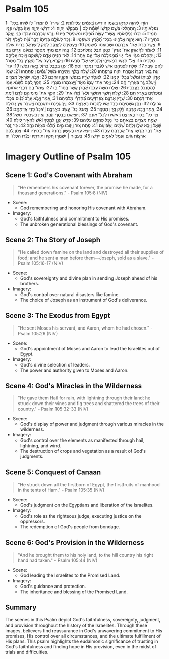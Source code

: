 # Psalm 105
1: הוֹד֣וּ לַ֭יהוָה קִרְא֣וּ בִּשְׁמ֑וֹ הוֹדִ֥יעוּ בָ֝עַמִּ֗ים עֲלִילוֹתָֽיו׃
2: שִֽׁירוּ־ ל֭וֹ זַמְּרוּ־ ל֑וֹ שִׂ֝֗יחוּ בְּכָל־ נִפְלְאוֹתָֽיו׃
3: הִֽ֭תְהַלְלוּ בְּשֵׁ֣ם קָדְשׁ֑וֹ יִ֝שְׂמַ֗ח לֵ֤ב ׀ מְבַקְשֵׁ֬י יְהוָֽה׃
4: דִּרְשׁ֣וּ יְהוָ֣ה וְעֻזּ֑וֹ בַּקְּשׁ֖וּ פָנָ֣יו תָּמִֽיד׃
5: זִכְר֗וּ נִפְלְאוֹתָ֥יו אֲשֶׁר־ עָשָׂ֑ה מֹ֝פְתָ֗יו וּמִשְׁפְּטֵי־ פִֽיו׃
6: זֶ֭רַע אַבְרָהָ֣ם עַבְדּ֑וֹ בְּנֵ֖י יַעֲקֹ֣ב בְּחִירָֽיו׃
7: ה֭וּא יְהוָ֣ה אֱלֹהֵ֑ינוּ בְּכָל־ הָ֝אָ֗רֶץ מִשְׁפָּטָֽיו׃
8: זָכַ֣ר לְעוֹלָ֣ם בְּרִית֑וֹ דָּבָ֥ר צִ֝וָּ֗ה לְאֶ֣לֶף דּֽוֹר׃
9: אֲשֶׁ֣ר כָּ֭רַת אֶת־ אַבְרָהָ֑ם וּשְׁב֖וּעָת֣וֹ לְיִשְׂחָֽק׃
10: וַיַּֽעֲמִידֶ֣הָ לְיַעֲקֹ֣ב לְחֹ֑ק לְ֝יִשְׂרָאֵ֗ל בְּרִ֣ית עוֹלָֽם׃
11: לֵאמֹ֗ר לְךָ֗ אֶתֵּ֥ן אֶת־ אֶֽרֶץ־ כְּנָ֑עַן חֶ֝֗בֶל נַחֲלַתְכֶֽם׃
12: בִּֽ֭הְיוֹתָם מְתֵ֣י מִסְפָּ֑ר כִּ֝מְעַ֗ט וְגָרִ֥ים בָּֽהּ׃
13: וַֽ֭יִּתְהַלְּכוּ מִגּ֣וֹי אֶל־ גּ֑וֹי מִ֝מַּמְלָכָ֗ה אֶל־ עַ֥ם אַחֵֽר׃
14: לֹֽא־ הִנִּ֣יחַ אָדָ֣ם לְעָשְׁקָ֑ם וַיּ֖וֹכַח עֲלֵיהֶ֣ם מְלָכִֽים׃
15: אַֽל־ תִּגְּע֥וּ בִמְשִׁיחָ֑י וְ֝לִנְבִיאַי אַל־ תָּרֵֽעוּ׃
16: וַיִּקְרָ֣א רָ֭עָב עַל־ הָאָ֑רֶץ כָּֽל־ מַטֵּה־ לֶ֥חֶם שָׁבָֽר׃
17: שָׁלַ֣ח לִפְנֵיהֶ֣ם אִ֑ישׁ לְ֝עֶ֗בֶד נִמְכַּ֥ר יוֹסֵֽף׃
18: עִנּ֣וּ בַכֶּ֣בֶל בַּ֝רְזֶ֗ל בָּ֣אָה נַפְשֽׁוֹ׃
19: עַד־ עֵ֥ת בֹּֽא־ דְבָר֑וֹ אִמְרַ֖ת יְהוָ֣ה צְרָפָֽתְהוּ׃
20: שָׁ֣לַח מֶ֭לֶךְ וַיַּתִּירֵ֑הוּ מֹשֵׁ֥ל עַ֝מִּ֗ים וַֽיְפַתְּחֵֽהוּ׃
21: שָׂמ֣וֹ אָד֣וֹן לְבֵית֑וֹ וּ֝מֹשֵׁ֗ל בְּכָל־ קִנְיָנֽוֹ׃
22: לֶאְסֹ֣ר שָׂרָ֣יו בְּנַפְשׁ֑וֹ וּזְקֵנָ֥יו יְחַכֵּֽם׃
23: וַיָּבֹ֣א יִשְׂרָאֵ֣ל מִצְרָ֑יִם וְ֝יַעֲקֹ֗ב גָּ֣ר בְּאֶֽרֶץ־ חָֽם׃
24: וַיֶּ֣פֶר אֶת־ עַמּ֣וֹ מְאֹ֑ד וַ֝יַּֽעֲצִמֵהוּ מִצָּרָֽיו׃
25: הָפַ֣ךְ לִ֭בָּם לִשְׂנֹ֣א עַמּ֑וֹ לְ֝הִתְנַכֵּ֗ל בַּעֲבָדָֽיו׃
26: שָׁ֭לַח מֹשֶׁ֣ה עַבְדּ֑וֹ אַ֝הֲרֹ֗ן אֲשֶׁ֣ר בָּֽחַר־ בּֽוֹ׃
27: שָֽׂמוּ־ בָ֭ם דִּבְרֵ֣י אֹתוֹתָ֑יו וּ֝מֹפְתִ֗ים בְּאֶ֣רֶץ חָֽם׃
28: שָׁ֣לַֽח חֹ֭שֶׁךְ וַיַּחְשִׁ֑ךְ וְלֹֽא־ מָ֝ר֗וּ אֶת־
29: הָפַ֣ךְ אֶת־ מֵימֵיהֶ֣ם לְדָ֑ם וַ֝יָּ֗מֶת אֶת־ דְּגָתָֽם׃
30: שָׁרַ֣ץ אַרְצָ֣ם צְפַרְדְּעִ֑ים בְּ֝חַדְרֵ֗י מַלְכֵיהֶֽם׃
31: אָ֭מַר וַיָּבֹ֣א עָרֹ֑ב כִּ֝נִּ֗ים בְּכָל־ גְּבוּלָֽם׃
32: נָתַ֣ן גִּשְׁמֵיהֶ֣ם בָּרָ֑ד אֵ֖שׁ לֶהָב֣וֹת בְּאַרְצָֽם׃
33: וַיַּ֣ךְ גַּ֭פְנָם וּתְאֵנָתָ֑ם וַ֝יְשַׁבֵּ֗ר עֵ֣ץ גְּבוּלָֽם׃
34: אָ֭מַר וַיָּבֹ֣א אַרְבֶּ֑ה וְ֝יֶ֗לֶק וְאֵ֣ין מִסְפָּֽר׃
35: וַיֹּ֣אכַל כָּל־ עֵ֣שֶׂב בְּאַרְצָ֑ם וַ֝יֹּ֗אכַל פְּרִ֣י אַדְמָתָֽם׃
36: וַיַּ֣ךְ כָּל־ בְּכ֣וֹר בְּאַרְצָ֑ם רֵ֝אשִׁ֗ית לְכָל־ אוֹנָֽם׃
37: וַֽ֭יּוֹצִיאֵם בְּכֶ֣סֶף וְזָהָ֑ב וְאֵ֖ין בִּשְׁבָטָ֣יו כּוֹשֵֽׁל׃
38: שָׂמַ֣ח מִצְרַ֣יִם בְּצֵאתָ֑ם כִּֽי־ נָפַ֖ל פַּחְדָּ֣ם עֲלֵיהֶֽם׃
39: פָּרַ֣שׂ עָנָ֣ן לְמָסָ֑ךְ וְ֝אֵ֗שׁ לְהָאִ֥יר לָֽיְלָה׃
40: שָׁאַ֣ל וַיָּבֵ֣א שְׂלָ֑ו וְלֶ֥חֶם שָׁ֝מַ֗יִם יַשְׂבִּיעֵֽם׃
41: פָּ֣תַח צ֭וּר וַיָּז֣וּבוּ מָ֑יִם הָ֝לְכ֗וּ בַּצִּיּ֥וֹת נָהָֽר׃
42: כִּֽי־ זָ֭כַר אֶת־ דְּבַ֣ר קָדְשׁ֑וֹ אֶֽת־ אַבְרָהָ֥ם עַבְדּֽוֹ׃
43: וַיּוֹצִ֣א עַמּ֣וֹ בְשָׂשׂ֑וֹן בְּ֝רִנָּ֗ה אֶת־ בְּחִירָֽיו׃
44: וַיִּתֵּ֣ן לָ֭הֶם אַרְצ֣וֹת גּוֹיִ֑ם וַעֲמַ֖ל לְאֻמִּ֣ים יִירָֽשׁוּ׃
45: בַּעֲב֤וּר ׀ יִשְׁמְר֣וּ חֻ֭קָּיו וְתוֹרֹתָ֥יו יִנְצֹ֗רוּ הַֽלְלוּ־ יָֽהּ׃

# Imagery Outline of Psalm 105

## Scene 1: God's Covenant with Abraham

> "He remembers his covenant forever, the promise he made, for a thousand generations." - Psalm 105:8 (NIV)

- Scene:
  - God remembering and honoring His covenant with Abraham.
- Imagery:
  - God's faithfulness and commitment to His promises.
  - The unbroken generational blessings of God's covenant.

## Scene 2: The Story of Joseph

> "He called down famine on the land and destroyed all their supplies of food; and he sent a man before them—Joseph, sold as a slave." - Psalm 105:16-17 (NIV)

- Scene:
  - God's sovereignty and divine plan in sending Joseph ahead of his brothers.
- Imagery:
  - God's control over natural disasters like famine.
  - The choice of Joseph as an instrument of God's deliverance.

## Scene 3: The Exodus from Egypt

> "He sent Moses his servant, and Aaron, whom he had chosen." - Psalm 105:26 (NIV)

- Scene:
  - God's appointment of Moses and Aaron to lead the Israelites out of Egypt.
- Imagery:
  - God's divine selection of leaders.
  - The power and authority given to Moses and Aaron.

## Scene 4: God's Miracles in the Wilderness

> "He gave them Hail for rain, with lightning through their land; he struck down their vines and fig trees and shattered the trees of their country." - Psalm 105:32-33 (NIV)

- Scene:
  - God's display of power and judgment through various miracles in the wilderness.
- Imagery:
  - God's control over the elements as manifested through hail, lightning, and wind.
  - The destruction of crops and vegetation as a result of God's judgments.

## Scene 5: Conquest of Canaan

> "He struck down all the firstborn of Egypt, the firstfruits of manhood in the tents of Ham." - Psalm 105:35 (NIV)

- Scene:
  - God's judgment on the Egyptians and liberation of the Israelites.
- Imagery:
  - God's role as the righteous judge, executing justice on the oppressors.
  - The redemption of God's people from bondage.

## Scene 6: God's Provision in the Wilderness

> "And he brought them to his holy land, to the hill country his right hand had taken." - Psalm 105:44 (NIV)

- Scene:
  - God leading the Israelites to the Promised Land.
- Imagery:
  - God's guidance and protection.
  - The inheritance and blessing of the Promised Land.

## Summary

The scenes in this Psalm depict God's faithfulness, sovereignty, judgment, and provision throughout the history of the Israelites. Through these images, believers find reassurance in God's unwavering commitment to His promises, His control over all circumstances, and the ultimate fulfillment of His plans. This psalm highlights the eudaimonic significance of trusting in God's faithfulness and finding hope in His provision, even in the midst of trials and difficulties.